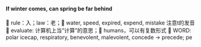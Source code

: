 #### If winter comes, can spring be far behind

🐛 rule：入；law：老；🐛 water, speed, expired, expend, mistake 注意t的发音 🐛 evaluate: 计算机上当“计算”的意思；🐛 humans，可以有复数形式
🐛 WORD: polar icecap, respiratory, benevolent, malevolent, concede -> precede; pe
<!--stackedit_data:
eyJoaXN0b3J5IjpbLTE1MTY2NTc0NDNdfQ==
-->